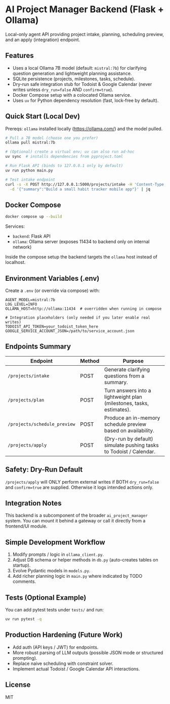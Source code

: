 # AI Project Manager Backend (Flask + Ollama)

Local-only agent API providing project intake, planning, scheduling preview, and an apply (integration) endpoint.

## Features

- Uses a local Ollama 7B model (default: `mistral:7b`) for clarifying question generation and lightweight planning assistance.
- SQLite persistence (projects, milestones, tasks, schedule).
- Dry-run safe integration stub for Todoist & Google Calendar (never writes unless `dry_run=false` AND `confirm=true`).
- Docker Compose setup with a colocated Ollama service.
- Uses `uv` for Python dependency resolution (fast, lock-free by default).

## Quick Start (Local Dev)

Prereqs: `ollama` installed locally (https://ollama.com/) and the model pulled.

```bash
# Pull a 7B model (choose one you prefer)
ollama pull mistral:7b

# (Optional) create a virtual env; uv can also run ad-hoc
uv sync  # installs dependencies from pyproject.toml

# Run Flask API (binds to 127.0.0.1 only by default)
uv run python main.py

# Test intake endpoint
curl -s -X POST http://127.0.0.1:5000/projects/intake -H 'Content-Type: application/json' \
  -d '{"summary":"Build a small habit tracker mobile app"}' | jq
```

## Docker Compose

```bash
docker compose up --build
```

Services:

- `backend`: Flask API
- `ollama`: Ollama server (exposes 11434 to backend only on internal network)

Inside the compose setup the backend targets the `ollama` host instead of localhost.

## Environment Variables (.env)

Create a `.env` (or override via compose) with:

```
AGENT_MODEL=mistral:7b
LOG_LEVEL=INFO
OLLAMA_HOST=http://ollama:11434  # overridden when running in compose

# Integration placeholders (only needed if you later enable real writes)
TODOIST_API_TOKEN=your_todoist_token_here
GOOGLE_SERVICE_ACCOUNT_JSON=/path/to/service_account.json
```

## Endpoints Summary

| Endpoint                     | Method | Purpose                                                              |
| ---------------------------- | ------ | -------------------------------------------------------------------- |
| `/projects/intake`           | POST   | Generate clarifying questions from a summary.                        |
| `/projects/plan`             | POST   | Turn answers into a lightweight plan (milestones, tasks, estimates). |
| `/projects/schedule_preview` | POST   | Produce an in-memory schedule preview based on availability.         |
| `/projects/apply`            | POST   | (Dry-run by default) simulate pushing tasks to Todoist / Calendar.   |

## Safety: Dry-Run Default

`/projects/apply` will ONLY perform external writes if BOTH `dry_run=false` and `confirm=true` are supplied. Otherwise it logs intended actions only.

## Integration Notes

This backend is a subcomponent of the broader `ai_project_manager` system. You can mount it behind a gateway or call it directly from a frontend/UI module.

## Simple Development Workflow

1. Modify prompts / logic in `ollama_client.py`.
2. Adjust DB schema or helper methods in `db.py` (auto-creates tables on startup).
3. Evolve Pydantic models in `models.py`.
4. Add richer planning logic in `main.py` where indicated by TODO comments.

## Tests (Optional Example)

You can add pytest tests under `tests/` and run:

```bash
uv run pytest -q
```

## Production Hardening (Future Work)

- Add auth (API keys / JWT) for endpoints.
- More robust parsing of LLM outputs (possible JSON mode or structured prompting).
- Replace naive scheduling with constraint solver.
- Implement actual Todoist / Google Calendar API interactions.

## License

MIT
